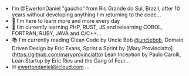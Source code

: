 - I’m @EwertonDaniel "gaúcho" from Rio Grande do Sul, Brazil, after 10 years without developing anything I'm returning to the code...
- 👀 I'm here to learn more and more every day
- 🌱 I’m currently learning PHP, RUST, JS and relearning COBOL, FORTRAN, RUBY, JAVA and C/C++...
- 📚 I'm currently reading 
     Clean Code by Uncle Bob [@unclebob](https://github.com/unclebob), 
     Domain Driven Design by Eric Evans,
     Sprint a Sprint by [Mary Provinciatto] (https://github.com/maryprovinciatto)
     Lean Inception by Paulo Carolli, 
     Lean Startup by Eric Ries and the Gang of Four...
- ✉ ewertondaniel@icloud.com ...

